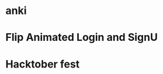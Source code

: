 # anki
<html>
<head>
  <link rel="stylesheet" type="text/css" href="clock_style.css">
  <script type="text/javascript">
    window.onload = setInterval(clock,1000);

    function clock()
    {
	  var d = new Date();
	  
	  var date = d.getDate();
	  
	  var month = d.getMonth();
	  var montharr =["Jan","Feb","Mar","April","May","June","July","Aug","September","Oct","Nov","Dec"];
	  month=montharr[month];
	  
	  var year = d.getFullYear();
	  
	  var day = d.getDay();
 patch-1
	  var dayarr =["Sun","Mon","Tues","Wed","Thu","Fri","Sat"];
	  var dayarr =["Sunday","Monday","Tuesday","Wednesday","Thursday","Friday","Saturday"];

	  day=dayarr[day];
	  
	  var hour =d.getHours();
      var min = d.getMinutes();
	  var sec = d.getSeconds();
	
	  document.getElementById("date").innerHTML=day+" "+date+" "+month+" "+year;
	  document.getElementById("time").innerHTML=hour+":"+min+":"+sec;
    }
   # make it more complex and encrypt it 
  </script>
</head>

<body>
   <h1>Flip Animated Login and SignU</h1>
   <h1>Hacktober fest</h1>
   <p id="date"></p>
   <p id="time"></p>

 </body>
</html>
